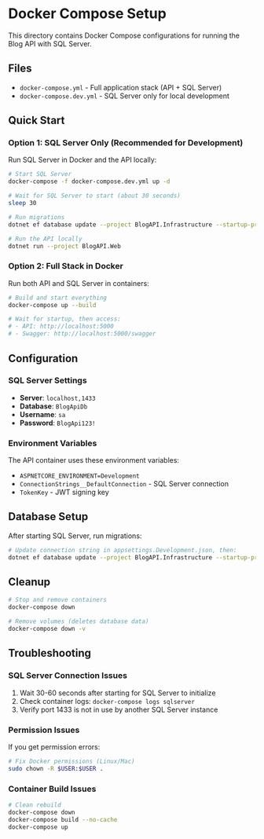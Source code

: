 # Docker Compose Setup

This directory contains Docker Compose configurations for running the Blog API with SQL Server.

## Files

- `docker-compose.yml` - Full application stack (API + SQL Server)
- `docker-compose.dev.yml` - SQL Server only for local development

## Quick Start

### Option 1: SQL Server Only (Recommended for Development)

Run SQL Server in Docker and the API locally:

```bash
# Start SQL Server
docker-compose -f docker-compose.dev.yml up -d

# Wait for SQL Server to start (about 30 seconds)
sleep 30

# Run migrations
dotnet ef database update --project BlogAPI.Infrastructure --startup-project BlogAPI.Web

# Run the API locally
dotnet run --project BlogAPI.Web
```

### Option 2: Full Stack in Docker

Run both API and SQL Server in containers:

```bash
# Build and start everything
docker-compose up --build

# Wait for startup, then access:
# - API: http://localhost:5000
# - Swagger: http://localhost:5000/swagger
```

## Configuration

### SQL Server Settings

- **Server**: `localhost,1433`
- **Database**: `BlogApiDb`
- **Username**: `sa`
- **Password**: `BlogApi123!`

### Environment Variables

The API container uses these environment variables:

- `ASPNETCORE_ENVIRONMENT=Development`
- `ConnectionStrings__DefaultConnection` - SQL Server connection
- `TokenKey` - JWT signing key

## Database Setup

After starting SQL Server, run migrations:

```bash
# Update connection string in appsettings.Development.json, then:
dotnet ef database update --project BlogAPI.Infrastructure --startup-project BlogAPI.Web
```

## Cleanup

```bash
# Stop and remove containers
docker-compose down

# Remove volumes (deletes database data)
docker-compose down -v
```

## Troubleshooting

### SQL Server Connection Issues

1. Wait 30-60 seconds after starting for SQL Server to initialize
2. Check container logs: `docker-compose logs sqlserver`
3. Verify port 1433 is not in use by another SQL Server instance

### Permission Issues

If you get permission errors:

```bash
# Fix Docker permissions (Linux/Mac)
sudo chown -R $USER:$USER .
```

### Container Build Issues

```bash
# Clean rebuild
docker-compose down
docker-compose build --no-cache
docker-compose up
```
